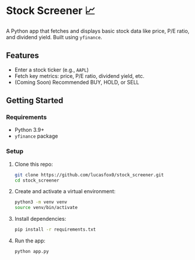 # Stock Screener 📈

A Python app that fetches and displays basic stock data like price, P/E ratio, and dividend yield. Built using `yfinance`.

## Features

- Enter a stock ticker (e.g., `AAPL`)
- Fetch key metrics: price, P/E ratio, dividend yield, etc.
- (Coming Soon) Recommended BUY, HOLD, or SELL

## Getting Started

### Requirements

- Python 3.9+
- `yfinance` package

### Setup

1. Clone this repo:

    ```bash
    git clone https://github.com/lucasfox0/stock_screener.git
    cd stock_screener
    ```

2. Create and activate a virtual environment:

    ```bash
    python3 -m venv venv
    source venv/bin/activate
    ```

3. Install dependencies:

    ```bash
    pip install -r requirements.txt
    ```

4. Run the app:

    ```bash
    python app.py
    ```
